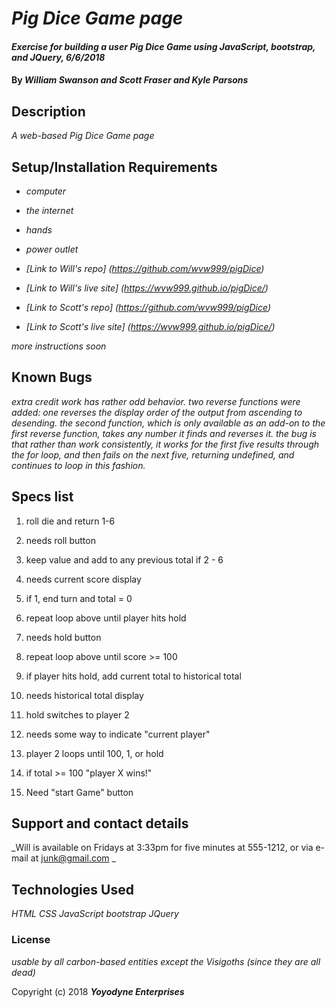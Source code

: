 # _Pig Dice Game page_

#### _Exercise for building a user Pig Dice Game using JavaScript, bootstrap, and JQuery, 6/6/2018_

#### By _**William Swanson and Scott Fraser and Kyle Parsons**_

## Description

_A web-based Pig Dice Game page_

## Setup/Installation Requirements

* _computer_
* _the internet_
* _hands_
* _power outlet_
* _[Link to Will's repo] (https://github.com/wvw999/pigDice)_

* _[Link to Will's live site] (https://wvw999.github.io/pigDice/)_

* _[Link to Scott's repo] (https://github.com/wvw999/pigDice)_

* _[Link to Scott's live site] (https://wvw999.github.io/pigDice/)_

_more instructions soon_

## Known Bugs

_extra credit work has rather odd behavior. two reverse functions were added: one reverses the display order of the output from ascending to desending. the second function, which is only available as an add-on to the first reverse function, takes any number it finds and reverses it. the bug is that rather than work consistently, it works for the first five results through the for loop, and then fails on the next five, returning undefined, and continues to loop in this fashion._

## Specs list

1. roll die and return 1-6

1. needs roll button

1. keep value and add to any previous total if 2 - 6

1. needs current score display

1. if 1, end turn and total = 0

1. repeat loop above until player hits hold

1. needs hold button

1. repeat loop above until score >= 100

1. if player hits hold, add current total to historical total

1. needs historical total display

1. hold switches to player 2

1. needs some way to indicate "current player"

1. player 2 loops until 100, 1, or hold

1. if total >= 100 "player X wins!"

1. Need "start Game" button


## Support and contact details

_Will is available on Fridays at 3:33pm for five minutes at 555-1212, or via e-mail at junk@gmail.com _

## Technologies Used

_HTML CSS JavaScript bootstrap JQuery_

### License

*usable by all carbon-based entities except the Visigoths (since they are all dead)*

Copyright (c) 2018 **_Yoyodyne Enterprises_**
